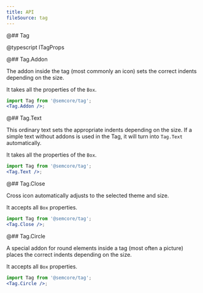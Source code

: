 ```yaml
---
title: API
fileSource: tag
---
```


@## Tag

@typescript ITagProps

@## Tag.Addon

The addon inside the tag (most commonly an icon) sets the correct indents depending on the size.

It takes all the properties of the `Box`.

```jsx
import Tag from '@semcore/tag';
<Tag.Addon />;
```

@## Tag.Text

This ordinary text sets the appropriate indents depending on the size. If a simple text without addons is used in the Tag, it will turn into `Tag.Text` automatically.

It takes all the properties of the `Box`.

```jsx
import Tag from '@semcore/tag';
<Tag.Text />;
```

@## Tag.Close

Cross icon automatically adjusts to the selected theme and size.

It accepts all `Box` properties.

```jsx
import Tag from '@semcore/tag';
<Tag.Close />;
```

@## Tag.Circle

A special addon for round elements inside a tag (most often a picture) places the correct indents depending on the size.

It accepts all `Box` properties.

```jsx
import Tag from '@semcore/tag';
<Tag.Circle />;
```
